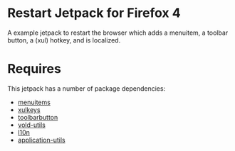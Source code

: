 Restart Jetpack for Firefox 4
===

A example jetpack to restart the browser which adds a menuitem, a toolbar
button, a (xul) hotkey, and is localized.

Requires
===

This jetpack has a number of package dependencies:

* [menuitems](https://github.com/erikvold/menuitems-jplib)
* [xulkeys](https://github.com/erikvold/xulkeys-jplib)
* [toolbarbutton](https://github.com/erikvold/toolbarbutton-jplib)
* [vold-utils](https://github.com/erikvold/vold-utils-jplib)
* [l10n](https://github.com/erikvold/l10n-jplib)
* [application-utils](https://github.com/erikvold/application-utils-jplib)
